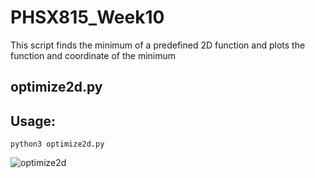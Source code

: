 # PHSX815_Week10
This script finds the minimum of a predefined 2D function and plots the function and coordinate of the minimum 


## optimize2d.py
## Usage:

`python3 optimize2d.py`


![optimize2d](https://user-images.githubusercontent.com/12628872/229196718-34231040-40bb-4a7c-b4d7-2a8491ca7c6e.png)
